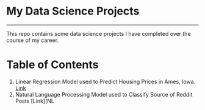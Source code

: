 # My Data Science Projects
----
This repo contains some data science projects I have completed over the course of my career.  

# Table of Contents

1. Linear Regression Model used to Predict Housing Prices in Ames, Iowa. [Link](Linear-Regression-Housing)
2. Natural Language Processing Model used to Classify Source of Reddit Posts [Link](NL
